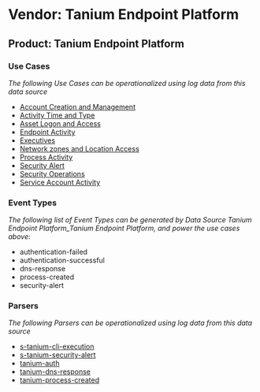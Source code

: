 Vendor: Tanium Endpoint Platform
================================
Product: Tanium Endpoint Platform
---------------------------------

### Use Cases

_The following Use Cases can be operationalized using log data from this data source_

* [Account Creation and Management](usecase_account_creation_and_management.md)
* [Activity Time  and Type](usecase_activity_time__and_type.md)
* [Asset Logon and Access](usecase_asset_logon_and_access.md)
* [Endpoint Activity](usecase_endpoint_activity.md)
* [Executives](usecase_executives.md)
* [Network zones and Location Access](usecase_network_zones_and_location_access.md)
* [Process Activity](usecase_process_activity.md)
* [Security Alert](usecase_security_alert.md)
* [Security Operations](usecase_security_operations.md)
* [Service Account Activity](usecase_service_account_activity.md)


### Event Types

_The following list of Event Types can be generated by Data Source Tanium Endpoint Platform_Tanium Endpoint Platform, and power the use cases above:_

- authentication-failed
- authentication-successful
- dns-response
- process-created
- security-alert


### Parsers

_The following Parsers can be operationalized using log data from this data source_

* [s-tanium-cli-execution](parserContent_s-tanium-cli-execution.md)
* [s-tanium-security-alert](parserContent_s-tanium-security-alert.md)
* [tanium-auth](parserContent_tanium-auth.md)
* [tanium-dns-response](parserContent_tanium-dns-response.md)
* [tanium-process-created](parserContent_tanium-process-created.md)
